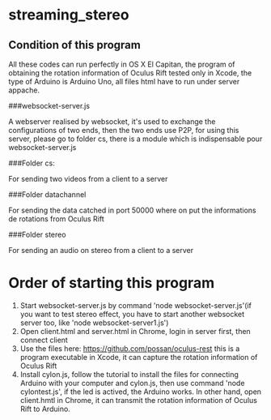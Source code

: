 # streaming_stereo

## Condition of this program
All these codes can run perfectly in OS X El Capitan, the program of obtaining the rotation information of Oculus Rift tested only in Xcode, the type of Arduino is Arduino Uno, all files html have to run under server appache.


###websocket-server.js

A webserver realised by websocket, it's used to exchange the configurations of two ends, then the two ends use P2P, for using this server, please go to folder cs, there is a module which is indispensable pour websocket-server.js

###Folder cs:

For sending two videos from a client to a server

###Folder datachannel

For sending the data catched in port 50000 where on put the informations de rotations from Oculus Rift

###Folder stereo

For sending an audio on stereo from a client to a server 

# Order of starting this program

1. Start websocket-server.js by command 'node websocket-server.js'(if you want to test stereo effect, you have to start another websocket server too, like 'node websocket-server1.js')
2. Open client.html and server.html in Chrome, login in server first, then connect client
3. Use the files here: https://github.com/possan/oculus-rest  this is a program executable in Xcode, it can capture the rotation information of Oculus Rift
4. Install cylon.js, follow the tutorial to install the files for connecting Arduino with your computer and cylon.js, then use command 'node cylontest.js', if the led is actived, the Arduino works. In other hand, open client.hmtl in Chrome, it can transmit the rotation information of Oculus Rift to Arduino.



